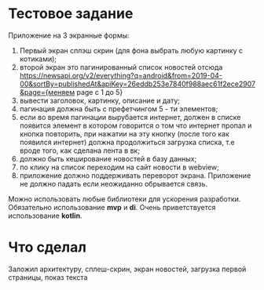 # Тестовое задание

Приложение на 3 экранные формы:
1. Первый экран сплэш скрин (для фона выбрать любую картинку с
котиками);
2. второй экран это пагинированный список новостей отсюда
https://newsapi.org/v2/everything?q=android&from=2019-04-00&sortBy=publishedAt&apiKey=26eddb253e7840f988aec61f2ece2907&page={меняем page c 1 до 5}
3. вывести заголовок, картинку, описание и дату;
4. пагинация должна быть с префетчингом 5 - ти элементов;
5. если во время пагинации вырубается интернет, должен в списке
появится элемент в котором говорится о том что интернет пропал и
кнопка повторить, при нажатии на эту кнопку (после того как появился
интернет) должна продолжиться загрузка списка, т.е вроде того, как
сделана лента в вк;
6. должно быть кеширование новостей в базу данных;
7. по клику на список переходим на сайт новости в webview;
8. приложение должно поддерживать переворот экрана.
Приложение не должно падать если неожиданно обрывается связь.

Можно использовать любые библиотеки для ускорения разработки.
Обязательно использование **mvp** и **di**. Очень приветствуется
использование **kotlin**.

# Что сделал

Заложил архитектуру, сплеш-скрин, экран новостей, загрузка первой страницы, показ текста

